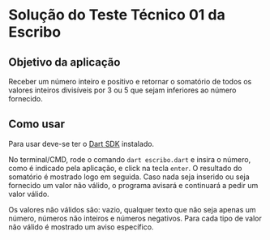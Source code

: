 # Solução do Teste Técnico 01 da Escribo


## Objetivo da aplicação

Receber um número inteiro e positivo e retornar o somatório de todos os valores inteiros divisíveis por 3 ou 5  que sejam inferiores ao número fornecido.


## Como usar

Para usar deve-se ter o [Dart SDK](https://dart.dev/get-dart) instalado.

No terminal/CMD, rode o comando `dart escribo.dart` e insira o número, como é indicado pela aplicação, e click na tecla `enter`. O resultado do somatório é mostrado logo em seguida. Caso nada seja inserido ou seja fornecido um valor não válido, o programa avisará e continuará a pedir um valor válido. 

Os valores não válidos são: vazio, qualquer texto que não seja apenas um número, números não inteiros e números negativos. Para cada tipo de valor não válido é mostrado um aviso específico.


